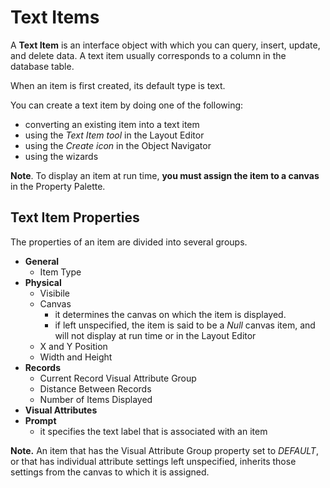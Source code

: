 # Text Items

A **Text Item** is an interface object with which you can query, insert, update, and delete data. A text item usually corresponds to a column in the database table. 

When an item is first created, its default type is text.

You can create a text item by doing one of the following:
- converting an existing item into a text item
- using the *Text Item tool* in the Layout Editor
- using the *Create icon* in the Object Navigator
- using the wizards

**Note**. To display an item at run time, **you must assign the item to a canvas** in the Property Palette.

## Text Item Properties

The properties of an item are divided into several groups.

- **General**
    - Item Type
- **Physical**
    - Visibile
    - Canvas
        - it determines the canvas on which the item is displayed. 
        - if left unspecified, the item is said to be a *Null* canvas item, and will not display at run time or in the Layout Editor
    - X and Y Position
    - Width and Height
- **Records**
    - Current Record Visual Attribute Group 
    - Distance Between Records
    - Number of Items Displayed
- **Visual Attributes**
- **Prompt**
    - it specifies the text label that is associated with an item

**Note.** An item that has the Visual Attribute Group property set to *DEFAULT*, or that has individual attribute settings left unspecified, inherits those settings from the canvas to which it is assigned.